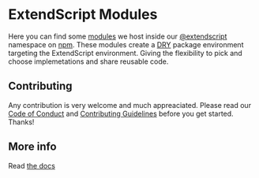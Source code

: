 # ExtendScript Modules

Here you can find some [modules](./docs/API-Registry.md) we host inside our [@extendscript](https://www.npmjs.com/org/extendscript) namespace on [npm](https://www.npmjs.com). These modules create a [DRY](https://en.wikipedia.org/wiki/Don%27t_repeat_yourself) package environment targeting the ExtendScript environment. Giving the flexibility to pick and choose implemetations and share reusable code.


## Contributing

Any contribution is very welcome and much appreaciated. Please read our [Code of Conduct](https://github.com/ExtendScript/organisation-rules/blob/master/CODE_OF_CONDUCT.md) and [Contributing Guidelines](https://github.com/ExtendScript/organisation-rules/blob/master/CONTRIBUTING.md) before you get started. Thanks!


## More info

Read [the docs](./docs/README.md)
